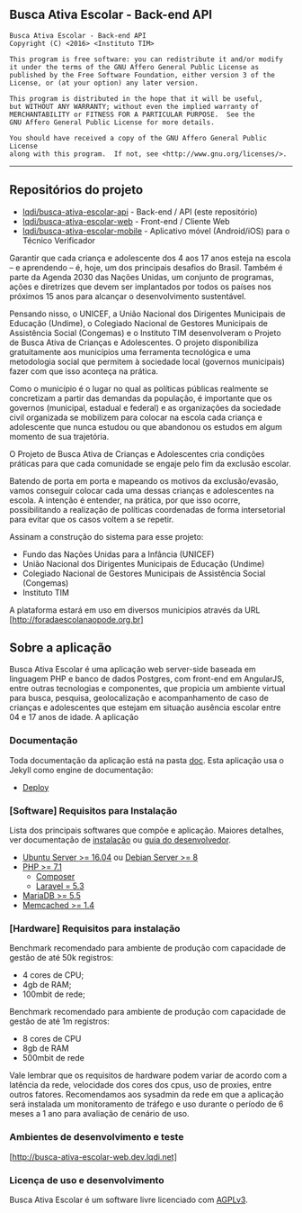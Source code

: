 ## Busca Ativa Escolar - Back-end API

    Busca Ativa Escolar - Back-end API 
    Copyright (C) <2016> <Instituto TIM>

    This program is free software: you can redistribute it and/or modify
    it under the terms of the GNU Affero General Public License as
    published by the Free Software Foundation, either version 3 of the
    License, or (at your option) any later version.

    This program is distributed in the hope that it will be useful,
    but WITHOUT ANY WARRANTY; without even the implied warranty of
    MERCHANTABILITY or FITNESS FOR A PARTICULAR PURPOSE.  See the
    GNU Affero General Public License for more details.

    You should have received a copy of the GNU Affero General Public License
    along with this program.  If not, see <http://www.gnu.org/licenses/>.
    
--- 

## Repositórios do projeto
- [lqdi/busca-ativa-escolar-api](https://github.com/lqdi/busca-ativa-escolar-api) - Back-end / API (este repositório)
- [lqdi/busca-ativa-escolar-web](https://github.com/lqdi/busca-ativa-escolar-web) - Front-end / Cliente Web
- [lqdi/busca-ativa-escolar-mobile](https://github.com/lqdi/busca-ativa-escolar-mobile) - Aplicativo móvel (Android/iOS) para o Técnico Verificador

Garantir que cada criança e adolescente dos 4 aos 17 anos esteja na escola – e aprendendo – é, hoje, um dos principais desafios do Brasil. Também é parte da Agenda 2030 das Nações Unidas, um conjunto de programas, ações e diretrizes que devem ser implantados por todos os países nos próximos 15 anos para alcançar o desenvolvimento sustentável.

Pensando nisso, o UNICEF, a União Nacional dos Dirigentes Municipais de Educação (Undime), o Colegiado Nacional de Gestores Municipais de Assistência Social (Congemas) e o Instituto TIM desenvolveram o Projeto de Busca Ativa de Crianças e Adolescentes. O projeto disponibiliza gratuitamente aos municípios uma ferramenta tecnológica e uma metodologia social que permitem à sociedade local (governos municipais) fazer com que isso aconteça na prática.

Como o município é o lugar no qual as políticas públicas realmente se concretizam a partir das demandas da população, é importante que os governos (municipal, estadual e federal) e as organizações da sociedade civil organizada se mobilizem para colocar na escola cada criança e adolescente que nunca estudou ou que abandonou os estudos em algum momento de sua trajetória.

O Projeto de Busca Ativa de Crianças e Adolescentes cria condições práticas para que cada comunidade se engaje pelo fim da exclusão escolar.

Batendo de porta em porta e mapeando os motivos da exclusão/evasão, vamos conseguir colocar cada uma dessas crianças e adolescentes na escola. A intenção é entender, na prática, por que isso ocorre, possibilitando a realização de políticas coordenadas de forma intersetorial para evitar que os casos voltem a se repetir.

Assinam a construção do sistema para esse projeto:

* Fundo das Nações Unidas para a Infância (UNICEF)
* União Nacional dos Dirigentes Municipais de Educação (Undime)
* Colegiado Nacional de Gestores Municipais de Assistência Social (Congemas)
* Instituto TIM

A plataforma estará em uso em diversos municipios através da URL [http://foradaescolanaopode.org.br]

## Sobre a aplicação
Busca Ativa Escolar é uma aplicação web server-side baseada em linguagem PHP e banco de dados Postgres, com front-end em AngularJS, entre outras tecnologias e componentes, que propicia um ambiente virtual para busca, pesquisa, geolocalização e acompanhamento de caso de crianças e adolescentes que estejam em situação ausência escolar entre 04 e 17 anos de idade. A aplicação

### Documentação 
Toda documentação da aplicação está na pasta [doc](doc). Esta aplicação usa o Jekyll como engine de documentação:
- [Deploy](doc/bae_deploy.md)

### [Software] Requisitos para Instalação
Lista dos principais softwares que compõe e aplicação. Maiores detalhes, ver documentação de [instalação](doc/deploy.md) ou [guia do desenvolvedor](doc/developer_guide.md).

- [Ubuntu Server >= 16.04](http://www.ubuntu.com) ou [Debian Server >= 8](https://www.debian.org.)
- [PHP >= 7.1](http://php.net)
	- [Composer](https://getcomposer.org)
	- [Laravel = 5.3](https://laravel.com)
- [MariaDB >= 5.5](https://www.mariadb.org/)
- [Memcached >= 1.4](https://memcached.org)


### [Hardware] Requisitos para instalação

Benchmark recomendado para ambiente de produção com capacidade de gestão de até 50k registros:

*  4 cores de CPU;
* 4gb de RAM;
* 100mbit de rede;

Benchmark recomendado para ambiente de produção com capacidade de gestão de até 1m registros:

* 8 cores de CPU
* 8gb de RAM
* 500mbit de rede

Vale lembrar que os requisitos de hardware podem variar de acordo com a latência da rede, velocidade dos cores dos cpus, uso de proxies, entre outros fatores. Recomendamos aos sysadmin da rede em que a aplicação será instalada um monitoramento de tráfego e uso durante o período de 6 meses a 1 ano para avaliação de cenário de uso.


### Ambientes de desenvolvimento e teste
[http://busca-ativa-escolar-web.dev.lqdi.net]

### Licença de uso e desenvolvimento

Busca Ativa Escolar é um software livre licenciado com [AGPLv3](https://www.gnu.org/licenses/agpl-3.0.en.html).
